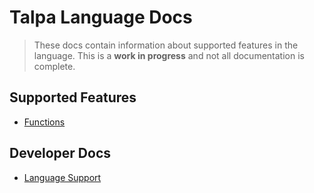 # Talpa Language Docs

> These docs contain information about supported features in the language. This is a **work in progress** and not all documentation is complete.


## Supported Features

- [Functions](Functions.md)


## Developer Docs

- [Language Support](language.md)
